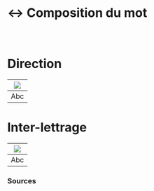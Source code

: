 # ↔️ Composition du mot

  
### &nbsp;

# Direction  

|![](links/T0-Mot15.gif) |
|:---:|
| Abc |

# Inter-lettrage  

|![](links/0-Mot2.gif) |
|:---:|
| Abc |




### Sources

<!-- - **Prénom Nom**  
  *Titre*, 0000 -->

<!-- [^1]: Adrian Frutiger, *Type, Sign, Symbol*, 1980 -->

